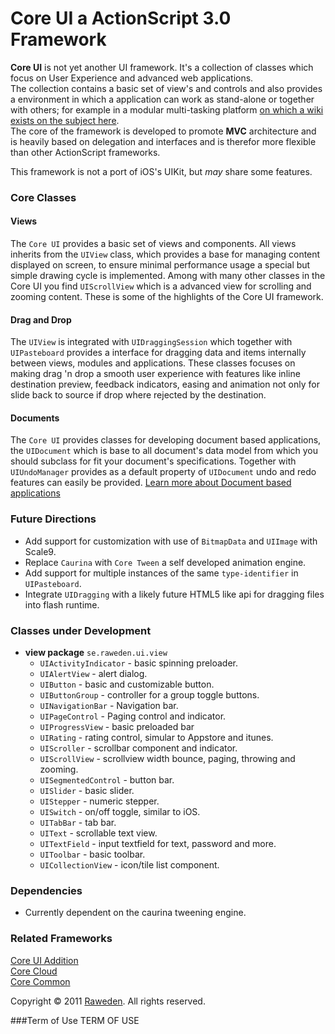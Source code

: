 
# Core UI a ActionScript 3.0 Framework

**Core UI** is not yet another UI framework. It's a collection of classes which focus on User Experience and advanced web applications.  
The collection contains a basic set of view's and controls and also provides a environment in which a application can work as stand-alone or together with others; for example in a modular multi-tasking platform [on which a wiki exists on the subject here](https://github.com/raweden/Core-UI/wiki/Multi-tasking-and-multi-application-platform).  
The core of the framework is developed to promote **MVC** architecture and is heavily based on delegation and interfaces and is therefor more flexible than other ActionScript frameworks.

This framework is not a port of iOS's UIKit, but *may* share some features.

### Core Classes

#### Views
The `Core UI` provides a basic set of views and components. All views inherits from the `UIView` class, which provides a base for managing content displayed on screen, to ensure minimal performance usage a special but simple drawing cycle is implemented. Among with many other classes in the Core UI you find `UIScrollView` which is a advanced view for scrolling and zooming content. These is some of the highlights of the Core UI framework.

#### Drag and Drop
The `UIView` is integrated with `UIDraggingSession` which together with `UIPasteboard` provides a interface for dragging data and items internally between views, modules and applications. These classes focuses on making  drag 'n drop a smooth user experience with features like inline destination preview, feedback indicators, easing and animation not only for slide back to source if drop where rejected by the destination.

#### Documents
The `Core UI` provides classes for developing document based applications, the `UIDocument` which is base to all document's data model from which you should subclass for fit your document's specifications. Together with `UIUndoManager` provides as a default property of `UIDocument` undo and redo features can easily be provided. [Learn more about Document based applications](https://github.com/raweden/Core-UI/wiki/Document-Based-Application)

### Future Directions
* Add support for customization with use of `BitmapData` and `UIImage` with Scale9.
* Replace `Caurina` with `Core Tween` a self developed animation engine.
* Add support for multiple instances of the same `type-identifier` in `UIPasteboard`.
* Integrate `UIDragging` with a likely future HTML5 like api for dragging files into flash runtime.

### Classes under Development

* **view package** `se.raweden.ui.view`
	* `UIActivityIndicator`	- basic spinning preloader.
	* `UIAlertView`		- alert dialog.
	* `UIButton`			- basic and customizable button.
	* `UIButtonGroup`		- controller for a group toggle buttons.
	* `UINavigationBar`	- Navigation bar.
	* `UIPageControl`		- Paging control and indicator.
	* `UIProgressView`		- basic preloaded bar 
	* `UIRating`			- rating control, simular to Appstore and itunes.
	* `UIScroller`		- scrollbar component and indicator.
	* `UIScrollView`		- scrollview width bounce, paging, throwing and zooming.
	* `UISegmentedControl`	- button bar.
	* `UISlider`			- basic slider.
	* `UIStepper`			- numeric stepper.
	* `UISwitch`			- on/off toggle, similar to iOS.
	* `UITabBar`			- tab bar.
	* `UIText`			- scrollable text view.
	* `UITextField`		- input textfield for text, password and more.
	* `UIToolbar`			- basic toolbar.
	* `UICollectionView`	- icon/tile list component.

### Dependencies

* Currently dependent on the caurina tweening engine.

### Related Frameworks
[Core UI Addition](https://github.com/raweden/Core-UI-Addition)  
[Core Cloud](https://github.com/raweden/Core-Cloud)  
[Core Common](https://github.com/raweden/Core-Common)

Copyright © 2011 [Raweden](http://raweden.se).
All rights reserved.

###Term of Use
TERM OF USE

